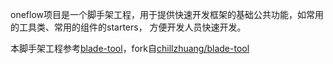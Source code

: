 oneflow项目是一个脚手架工程，用于提供快速开发框架的基础公共功能，如常用的工具类、常用的组件的starters，
方便开发人员快速开发。

本脚手架工程参考[blade-tool](https://github.com/MatthewWaung/blade-tool)，fork自[chillzhuang/blade-tool](https://github.com/chillzhuang/blade-tool)

